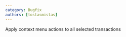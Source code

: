 ```yaml
---
category: Bugfix
authors: [tostasmistas]
---
```


Apply context menu actions to all selected transactions 
